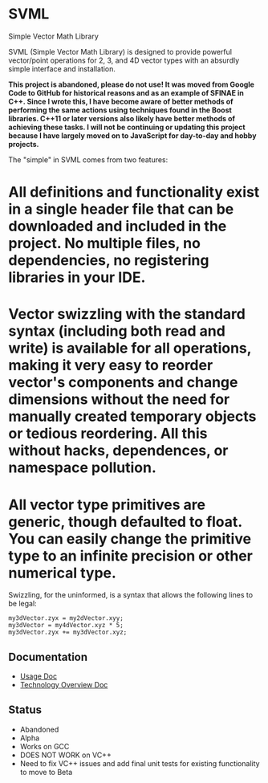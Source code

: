 # SVML
Simple Vector Math Library

SVML (Simple Vector Math Library) is designed to provide powerful vector/point operations for 2, 3, and 4D vector types with an absurdly simple interface and installation.

**This project is abandoned, please do not use! It was moved from Google Code to GitHub for historical reasons and as an example of SFINAE in C++. Since I wrote this, I have become aware of better methods of performing the same actions using techniques found in the Boost libraries. C++11 or later versions also likely have better methods of achieving these tasks. I will not be continuing or updating this project because I have largely moved on to JavaScript for day-to-day and hobby projects.**

The "simple" in SVML comes from two features:
 # All definitions and functionality exist in a single header file that can be downloaded and included in the project. No multiple files, no dependencies, no registering libraries in your IDE.
 # Vector swizzling with the standard syntax (including both read and write) is available for all operations, making it very easy to reorder vector's components and change dimensions without the need for manually created temporary objects or tedious reordering. All this without hacks, dependences, or namespace pollution.
 # All vector type primitives are generic, though defaulted to float. You can easily change the primitive type to an infinite precision or other numerical type.

Swizzling, for the uninformed, is a syntax that allows the following lines to be legal:
```
my3dVector.zyx = my2dVector.xyy;
my3dVector = my4dVector.xyz * 5;
my3dVector.zyx += my3dVector.xyz;
```

## Documentation
 * [Usage Doc](https://github.com/dwighthouse/svml/tree/master/docs/Usage.md)
 * [Technology Overview Doc](https://github.com/dwighthouse/svml/tree/master/docs/TechnologyOverview.md)

## Status
 * Abandoned
 * Alpha
 * Works on GCC
 * DOES NOT WORK on VC++
 * Need to fix VC++ issues and add final unit tests for existing functionality to move to Beta